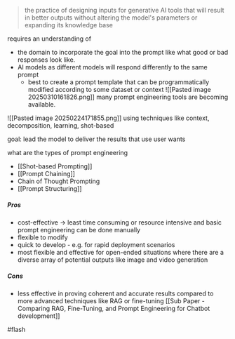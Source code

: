 > the practice of designing inputs for generative AI tools that will result in better outputs without altering the model's parameters or expanding its knowledge base

requires an understanding of 
- the domain to incorporate the goal into the prompt like what good or bad responses look like. 
- AI models as different models will respond differently to the same prompt 
	- best to create a prompt template that can be programmatically modified according to some dataset or context ![[Pasted image 20250310161826.png]]
many prompt engineering tools are becoming available. 

![[Pasted image 20250224171855.png]]
using techniques like context, decomposition, learning, shot-based

goal: lead the model to deliver the results that use user wants


what are the types of prompt engineering
- [[Shot-based Prompting]]
- [[Prompt Chaining]]
- Chain of Thought Prompting
- [[Prompt Structuring]]


##### Pros
- cost-effective -> least time consuming or resource intensive and basic prompt engineering can be done manually 
- flexible to modify 
- quick to develop - e.g. for rapid deployment scenarios 
- most flexible and effective for open-ended situations where there are a diverse array of potential outputs like image and video generation

##### Cons
- less effective in proving coherent and accurate results compared to more advanced techniques like RAG or fine-tuning [[Sub Paper - Comparing RAG, Fine-Tuning, and Prompt Engineering for Chatbot development]]

#flash 

